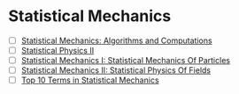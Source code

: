 # Statistical Mechanics

- [ ] [Statistical Mechanics: Algorithms and Computations](https://www.coursera.org/learn/statistical-mechanics)
- [ ] [Statistical Physics II](https://ocw.mit.edu/courses/8-08-statistical-physics-ii-spring-2005/)
- [ ] [Statistical Mechanics I: Statistical Mechanics Of Particles](https://ocw.mit.edu/courses/8-333-statistical-mechanics-i-statistical-mechanics-of-particles-fall-2013/)
- [ ] [Statistical Mechanics II: Statistical Physics Of Fields](https://ocw.mit.edu/courses/8-334-statistical-mechanics-ii-statistical-physics-of-fields-spring-2014/)
- [ ] [Top 10 Terms in Statistical Mechanics](/learn/stat-mech/top-10-terms-in-statistical-mechanics.md)